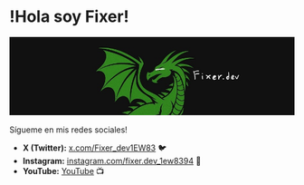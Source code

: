 # !Hola soy Fixer!
![Banner](img/02.jpg)


Sígueme en mis redes sociales!

* **X (Twitter):** [x.com/Fixer_dev1EW83](https://x.com/Fixer_dev1EW83) 🐦
* **Instagram:** [instagram.com/fixer.dev_1ew8394](https://instagram.com/fixer.dev_1ew8394) 📸
* **YouTube:** [YouTube](https://www.youtube.com/channel/0) 📺
